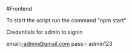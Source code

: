 #Frontend

To start the script run the command "npm start"

Credentials for admin to signin 

email:-admin@gmail.com
pass:- admin123


